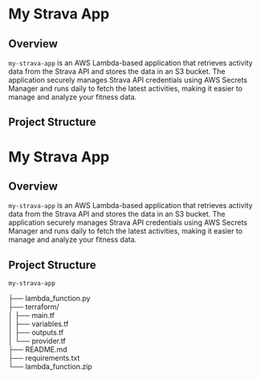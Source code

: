 # My Strava App

## Overview

`my-strava-app` is an AWS Lambda-based application that retrieves activity data from the Strava API and stores the data in an S3 bucket. The application securely manages Strava API credentials using AWS Secrets Manager and runs daily to fetch the latest activities, making it easier to manage and analyze your fitness data.

## Project Structure

# My Strava App

## Overview

`my-strava-app` is an AWS Lambda-based application that retrieves activity data from the Strava API and stores the data in an S3 bucket. The application securely manages Strava API credentials using AWS Secrets Manager and runs daily to fetch the latest activities, making it easier to manage and analyze your fitness data.

## Project Structure

`my-strava-app`

├── lambda_function.py        
├── terraform/                
│   ├── main.tf              
│   ├── variables.tf          
│   ├── outputs.tf            
│   └── provider.tf           
├── README.md                 
├── requirements.txt          
└── lambda_function.zip       
